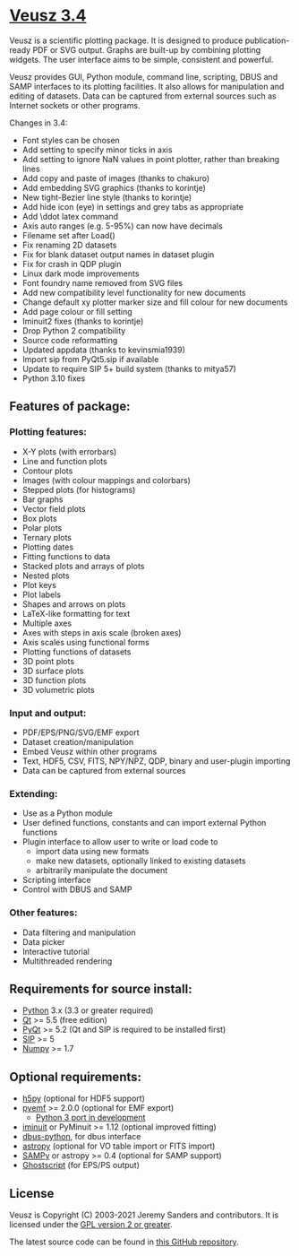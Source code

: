 # [Veusz 3.4](https://veusz.github.io)

Veusz is a scientific plotting package.  It is designed to produce
publication-ready PDF or SVG output. Graphs are built-up by combining
plotting widgets. The user interface aims to be simple, consistent and
powerful.

Veusz provides GUI, Python module, command line, scripting, DBUS and
SAMP interfaces to its plotting facilities. It also allows for
manipulation and editing of datasets. Data can be captured from
external sources such as Internet sockets or other programs.

Changes in 3.4:
  * Font styles can be chosen
  * Add setting to specify minor ticks in axis
  * Add setting to ignore NaN values in point plotter, rather than breaking lines
  * Add copy and paste of images (thanks to chakuro)
  * Add embedding SVG graphics (thanks to korintje)
  * New tight-Bezier line style (thanks to korintje)
  * Add hide icon (eye) in settings and grey tabs as appropriate
  * Add \ddot latex command
  * Axis auto ranges (e.g. 5-95%) can now have decimals
  * Filename set after Load()
  * Fix renaming 2D datasets
  * Fix for blank dataset output names in dataset plugin
  * Fix for crash in QDP plugin
  * Linux dark mode improvements
  * Font foundry name removed from SVG files
  * Add new compatibility level functionality for new documents
  * Change default xy plotter marker size and fill colour for new documents
  * Add page colour or fill setting
  * Iminuit2 fixes (thanks to korintje)
  * Drop Python 2 compatibility
  * Source code reformatting
  * Updated appdata (thanks to kevinsmia1939)
  * Import sip from PyQt5.sip if available
  * Update to require SIP 5+ build system (thanks to mitya57)
  * Python 3.10 fixes

## Features of package:

### Plotting features:
  * X-Y plots (with errorbars)
  * Line and function plots
  * Contour plots
  * Images (with colour mappings and colorbars)
  * Stepped plots (for histograms)
  * Bar graphs
  * Vector field plots
  * Box plots
  * Polar plots
  * Ternary plots
  * Plotting dates
  * Fitting functions to data
  * Stacked plots and arrays of plots
  * Nested plots
  * Plot keys
  * Plot labels
  * Shapes and arrows on plots
  * LaTeX-like formatting for text
  * Multiple axes
  * Axes with steps in axis scale (broken axes)
  * Axis scales using functional forms
  * Plotting functions of datasets
  * 3D point plots
  * 3D surface plots
  * 3D function plots
  * 3D volumetric plots

### Input and output:
  * PDF/EPS/PNG/SVG/EMF export
  * Dataset creation/manipulation
  * Embed Veusz within other programs
  * Text, HDF5, CSV, FITS, NPY/NPZ, QDP, binary and user-plugin importing
  * Data can be captured from external sources

### Extending:
  * Use as a Python module
  * User defined functions, constants and can import external Python functions
  * Plugin interface to allow user to write or load code to
    - import data using new formats
    - make new datasets, optionally linked to existing datasets
    - arbitrarily manipulate the document
  * Scripting interface
  * Control with DBUS and SAMP

### Other features:
  * Data filtering and manipulation
  * Data picker
  * Interactive tutorial
  * Multithreaded rendering

## Requirements for source install:
  * [Python](https://www.python.org/) 3.x (3.3 or greater required)
  * [Qt](https://www.qt.io/) >= 5.5 (free edition)
  * [PyQt](http://www.riverbankcomputing.co.uk/software/pyqt/) >= 5.2  (Qt and SIP is required to be installed first)
  * [SIP](http://www.riverbankcomputing.co.uk/software/sip/) >= 5
  * [Numpy](http://numpy.scipy.org/) >= 1.7

## Optional requirements:
* [h5py](https://www.h5py.org/) (optional for HDF5 support)
* [pyemf](http://pyemf.sourceforge.net/) >= 2.0.0 (optional for EMF export)
  - [Python 3 port in development](https://github.com/jeremysanders/pyemf)
* [iminuit](https://github.com/scikit-hep/iminuit) or PyMinuit >= 1.12 (optional improved fitting)
* [dbus-python](https://dbus.freedesktop.org/doc/dbus-python/), for dbus interface
* [astropy](https://www.astropy.org/) (optional for VO table import or FITS import)
* [SAMPy](https://pypi.python.org/pypi/sampy/) or astropy >= 0.4 (optional for SAMP support)
* [Ghostscript](https://www.ghostscript.com/) (for EPS/PS output)

## License
Veusz is Copyright (C) 2003-2021 Jeremy Sanders
 and contributors. It is licensed under the [GPL version 2 or greater](https://www.gnu.org/licenses/old-licenses/gpl-2.0.en.html).

The latest source code can be found in [this GitHub repository](https://github.com/veusz/veusz).
